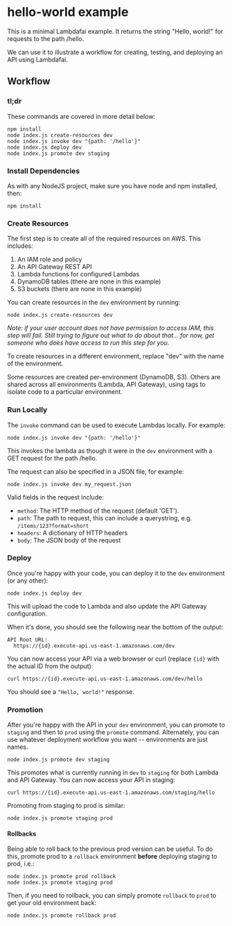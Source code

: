 # hello-world example

This is a minimal Lambdafai example. It returns the string "Hello, world!" for requests to
the path /hello.

We can use it to illustrate a workflow for creating, testing, and deploying an API using Lambdafai.


## Workflow

### tl;dr

These commands are covered in more detail below:
```
npm install
node index.js create-resources dev
node index.js invoke dev "{path: '/hello'}"
node index.js deploy dev
node index.js promote dev staging
```

### Install Dependencies

As with any NodeJS project, make sure you have node and npm installed, then:
```
npm install
```

### Create Resources

The first step is to create all of the required resources on AWS. This includes:
  1. An IAM role and policy
  2. An API Gateway REST API
  3. Lambda functions for configured Lambdas
  4. DynamoDB tables (there are none in this example)
  5. S3 buckets (there are none in this example)

You can create resources in the `dev` environment by running:
```
node index.js create-resources dev
```
*Note: if your user account does not have permission to access IAM, this step will fail. Still
trying to figure out what to do about that... for now, get someone who does have access to run
this step for you.*

To create resources in a different environment, replace "dev" with the name of the environment.

Some resources are created per-environment (DynamoDB, S3). Others are shared across all
environments (Lambda, API Gateway), using tags to isolate code to a particular environment.


### Run Locally

The `invoke` command can be used to execute Lambdas locally. For example:
```
node index.js invoke dev "{path: '/hello'}"
```

This invokes the lambda as though it were in the `dev` environment with a GET request for the
path /hello.

The request can also be specified in a JSON file, for example:
```
node index.js invoke dev my_request.json
```

Valid fields in the request include:
  * `method`: The HTTP method of the request (default 'GET').
  * `path`: The path to request, this can include a querystring, e.g. `/items/123?format=short`
  * `headers`: A dictionary of HTTP headers
  * `body`: The JSON body of the request


### Deploy

Once you're happy with your code, you can deploy it to the `dev` environment (or any other):
```
node index.js deploy dev
```

This will upload the code to Lambda and also update the API Gateway configuration.

When it's done, you should see the following near the bottom of the output:
```
API Root URL:
  https://{id}.execute-api.us-east-1.amazonaws.com/dev
```

You can now access your API via a web browser or curl (replace `{id}` with the actual ID from
the output):
```
curl https://{id}.execute-api.us-east-1.amazonaws.com/dev/hello
```
You should see a `"Hello, world!"` response.


### Promotion

After you're happy with the API in your `dev` environment, you can promote to `staging` and then to `prod`
using the `promote` command. Alternately, you can use whatever deployment workflow you want -- environments
are just names.
```
node index.js promote dev staging
```

This promotes what is currently running in `dev` to `staging` for both Lambda and API Gateway. You
can now access your API in staging:
```
curl https://{id}.execute-api.us-east-1.amazonaws.com/staging/hello
```

Promoting from staging to prod is similar:
```
node index.js promote staging prod
```

#### Rollbacks

Being able to roll back to the previous prod version can be useful. To do this, promote prod to a
`rollback` environment **before** deploying staging to prod, i.e.:
```
node index.js promote prod rollback
node index.js promote staging prod
```

Then, if you need to rollback, you can simply promote `rollback` to `prod` to get your old
environment back:
```
node index.js promote rollback prod
```
